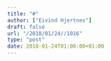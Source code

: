 ```yaml
---
title: "#"
author: ["Eivind Hjertnes"]
draft: false
url: "/2018/01/24//1016"
type: "post"
date: 2018-01-24T01:00:00+01:00
---
```


